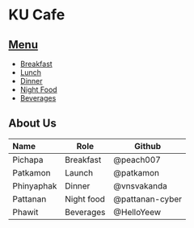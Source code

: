 # KU Cafe

## [Menu](Menu.md)

- [Breakfast](Menu.md#Breakfast)
- [Lunch](/Menu.md#lunch)
- [Dinner](Menu.md#Dinner)
- [Night Food](/Menu.md#Night-Food)
- [Beverages](Menu.md#Beverages)



## About Us



| Name      | Role      | Github          |
|:----------|-----------|-----------------|
| Pichapa   | Breakfast | @peach007 |
| Patkamon | Launch | @patkamon |
| Phinyaphak | Dinner | @vnsvakanda      |
| Pattanan  | Night food| @pattanan-cyber  |
| Phawit | Beverages | @HelloYeew |



